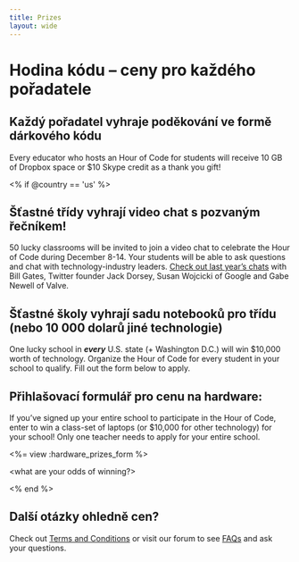 ```yaml
---
title: Prizes
layout: wide
---
```


# Hodina kódu – ceny pro každého pořadatele

## Každý pořadatel vyhraje poděkování ve formě dárkového kódu

Every educator who hosts an Hour of Code for students will receive 10 GB of Dropbox space or $10 Skype credit as a thank you gift!

<% if @country == 'us' %>

## Šťastné třídy vyhrají video chat s pozvaným řečníkem!

50 lucky classrooms will be invited to join a video chat to celebrate the Hour of Code during December 8-14. Your students will be able to ask questions and chat with technology-industry leaders. [Check out last year’s chats](http://www.youtube.com/playlist?list=PLzdnOPI1iJNckJ81gRpJe5mR7imAHDl9a) with Bill Gates, Twitter founder Jack Dorsey, Susan Wojcicki of Google and Gabe Newell of Valve.

## Šťastné školy vyhrají sadu notebooků pro třídu (nebo 10 000 dolarů jiné technologie)

One lucky school in ***every*** U.S. state (+ Washington D.C.) will win $10,000 worth of technology. Organize the Hour of Code for every student in your school to qualify. Fill out the form below to apply.

## Přihlašovací formulář pro cenu na hardware:

If you’ve signed up your entire school to participate in the Hour of Code, enter to win a class-set of laptops (or $10,000 for other technology) for your school! Only one teacher needs to apply for your entire school.

<%= view :hardware_prizes_form %>

<what are your odds of winning?>

<see a list of all schools signed up for the hour code in your state. one public k-12 school every u.s. state will win class-set laptops.>

<% end %>

## Další otázky ohledně cen?

Check out [Terms and Conditions](/prizes-terms) or visit our forum to see [FAQs](http://support.code.org) and ask your questions.